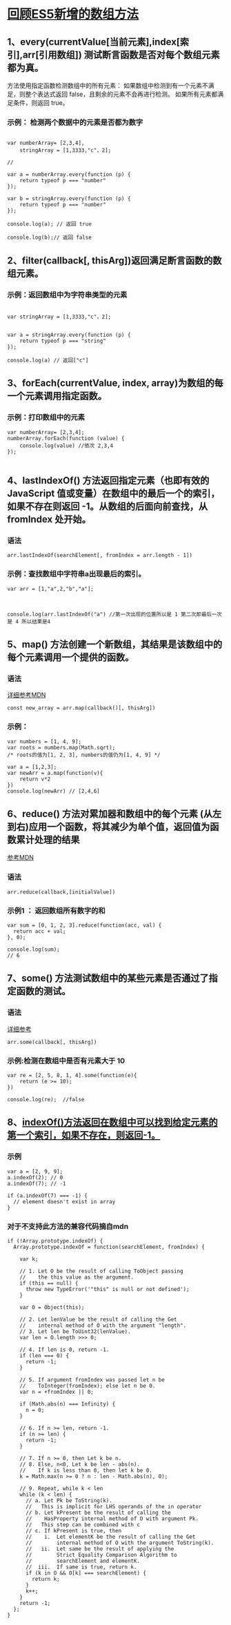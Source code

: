 # [回顾ES5新增的数组方法](https://developer.mozilla.org/zh-CN/docs/Web/JavaScript/Reference/Global_Objects/Array)

## 1、every(currentValue[当前元素],index[索引],arr[引用数组]) 测试断言函数是否对每个数组元素都为真。

方法使用指定函数检测数组中的所有元素：
如果数组中检测到有一个元素不满足，则整个表达式返回 false，且剩余的元素不会再进行检测。
如果所有元素都满足条件，则返回 true。

### 示例： 检测两个数据中的元素是否都为数字

```

var numberArray= [2,3,4],
	stringArray = [1,3333,"c"，2];

//

var a = numberArray.every(function (p) {
	return typeof p === "number"
});

var b = stringArray.every(function (p) {
	return typeof p === "number"
});

console.log(a); // 返回 true

console.log(b);// 返回 false

```
## 2、filter(callback[, thisArg])返回满足断言函数的数组元素。

### 示例：返回数组中为字符串类型的元素
```

var	stringArray = [1,3333,"c"，2];


var a = stringArray.every(function (p) {
	return typeof p === "string"
});

console.log(a) // 返回["c"]

```

## 3、forEach(currentValue, index, array)为数组的每一个元素调用指定函数。

### 示例：打印数组中的元素

```
var numberArray= [2,3,4];
numberArray.forEach(function (value) {
	console.log(value) //依次 2,3,4
});


```
## 4、lastIndexOf() 方法返回指定元素（也即有效的 JavaScript 值或变量）在数组中的最后一个的索引，如果不存在则返回 -1。从数组的后面向前查找，从 fromIndex 处开始。

### 语法
```
arr.lastIndexOf(searchElement[, fromIndex = arr.length - 1])

```
### 示例：查找数组中字符串a出现最后的索引。


```
var arr = [1,"a",2,"b","a"];



console.log(arr.lastIndexOf("a") //第一次出现的位置所以是 1 第二次即最后一次是 4 所以结果是4

```

## 5、map() 方法创建一个新数组，其结果是该数组中的每个元素调用一个提供的函数。

### 语法

[详细参考MDN](https://developer.mozilla.org/zh-CN/docs/Web/JavaScript/Reference/Global_Objects/Array/map)
```
const new_array = arr.map(callback()[, thisArg])

```

### 示例：


```
var numbers = [1, 4, 9];
var roots = numbers.map(Math.sqrt);
/* roots的值为[1, 2, 3], numbers的值仍为[1, 4, 9] */

var a = [1,2,3];
var newArr = a.map(function(v){
    return v*2
})
console.log(newArr) // [2,4,6]

```

## 6、reduce() 方法对累加器和数组中的每个元素 (从左到右)应用一个函数，将其减少为单个值，返回值为函数累计处理的结果

[ 参考MDN ](https://developer.mozilla.org/zh-CN/docs/Web/JavaScript/Reference/Global_Objects/Array/Reduce)

### 语法

```
arr.reduce(callback,[initialValue])

```
### 示例1 ： 返回数组所有数字的和

```
var sum = [0, 1, 2, 3].reduce(function(acc, val) {
  return acc + val;
}, 0);

console.log(sum);
// 6
```
## 7、some() 方法测试数组中的某些元素是否通过了指定函数的测试。

### 语法

[详细参考](https://developer.mozilla.org/zh-CN/docs/Web/JavaScript/Reference/Global_Objects/Array/some)
```
arr.some(callback[, thisArg])
```
### 示例:检测在数组中是否有元素大于 10


```
var re = [2, 5, 8, 1, 4].some(function(e){
    return (e >= 10);
})

console.log(re);  //false

```

## 8、[indexOf()方法返回在数组中可以找到给定元素的第一个索引，如果不存在，则返回-1。](https://developer.mozilla.org/zh-CN/docs/Web/JavaScript/Reference/Global_Objects/Array/indexOf)

### 示例


```
var a = [2, 9, 9]; 
a.indexOf(2); // 0 
a.indexOf(7); // -1

if (a.indexOf(7) === -1) {
  // element doesn't exist in array
}
```

### 对于不支持此方法的兼容代码摘自mdn


```
if (!Array.prototype.indexOf) {
  Array.prototype.indexOf = function(searchElement, fromIndex) {

    var k;

    // 1. Let O be the result of calling ToObject passing
    //    the this value as the argument.
    if (this == null) {
      throw new TypeError('"this" is null or not defined');
    }

    var O = Object(this);

    // 2. Let lenValue be the result of calling the Get
    //    internal method of O with the argument "length".
    // 3. Let len be ToUint32(lenValue).
    var len = O.length >>> 0;

    // 4. If len is 0, return -1.
    if (len === 0) {
      return -1;
    }

    // 5. If argument fromIndex was passed let n be
    //    ToInteger(fromIndex); else let n be 0.
    var n = +fromIndex || 0;

    if (Math.abs(n) === Infinity) {
      n = 0;
    }

    // 6. If n >= len, return -1.
    if (n >= len) {
      return -1;
    }

    // 7. If n >= 0, then Let k be n.
    // 8. Else, n<0, Let k be len - abs(n).
    //    If k is less than 0, then let k be 0.
    k = Math.max(n >= 0 ? n : len - Math.abs(n), 0);

    // 9. Repeat, while k < len
    while (k < len) {
      // a. Let Pk be ToString(k).
      //   This is implicit for LHS operands of the in operator
      // b. Let kPresent be the result of calling the
      //    HasProperty internal method of O with argument Pk.
      //   This step can be combined with c
      // c. If kPresent is true, then
      //    i.  Let elementK be the result of calling the Get
      //        internal method of O with the argument ToString(k).
      //   ii.  Let same be the result of applying the
      //        Strict Equality Comparison Algorithm to
      //        searchElement and elementK.
      //  iii.  If same is true, return k.
      if (k in O && O[k] === searchElement) {
        return k;
      }
      k++;
    }
    return -1;
  };
}
```

